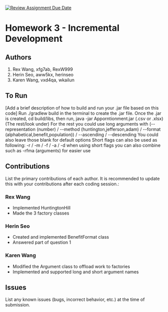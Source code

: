[![Review Assignment Due Date](https://classroom.github.com/assets/deadline-readme-button-24ddc0f5d75046c5622901739e7c5dd533143b0c8e959d652212380cedb1ea36.svg)](https://classroom.github.com/a/ma-cxrlC)
# Homework 3 - Incremental Development

## Authors
1) Rex Wang, xfg7ab, RexW999
2) Herin Seo, aww5kx, herinseo
3) Karen Wang, vxd4qa, wkailun

## To Run

[Add a brief description of how to build and run your .jar file based on this code]
Run ./gradlew build in the terminal to create the .jar file.
Once the .jar is created, cd build/libs, then run, java -jar Apporntionment.jar (.csv or .xlsx) (The rest/look under)
For the rest you could use long arguments with (--representation (number) / --method (huntington,jefferson,adam) / --format (alphabetical,benefit,population)) / --ascending / --descending
You could also leave those blank for default options
Short flags can also be used as following: -r / -m / -f / -a / -d
when using short flags you can also combine such as -rfma (arguments) for easier use
## Contributions

List the primary contributions of each author. It is recommended to update this with your contributions after each coding session.:

### Rex Wang

* Implemented HuntingtonHill
* Made the 3 factory classes

### Herin Seo

* Created and implemented BenefitFormat class
* Answered part of question 1

### Karen Wang

* Modified the Argument class to offload work to factories 
* Implemented and supported long and short argument names 

## Issues

List any known issues (bugs, incorrect behavior, etc.) at the time of submission.